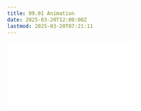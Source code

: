 ```yaml
---
title: 09.01 Animation
date: 2025-03-20T12:00:00Z
lastmod: 2025-03-20T07:21:11
---
```


![Link to included file contents](../../../../video/animation.md)
